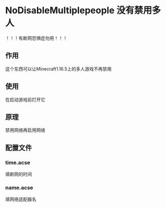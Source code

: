 # NoDisableMultiplepeople 没有禁用多人
！！！有断网恐惧症勿用！！！
## 作用
这个东西可以让Minecraft1.16.5上的多人游戏不再禁用
## 使用
在启动游戏前打开它
## 原理
禁用网络再启用网络
## 配置文件
### time.acse
填断网的时间
### name.acse
填网络适配器名
